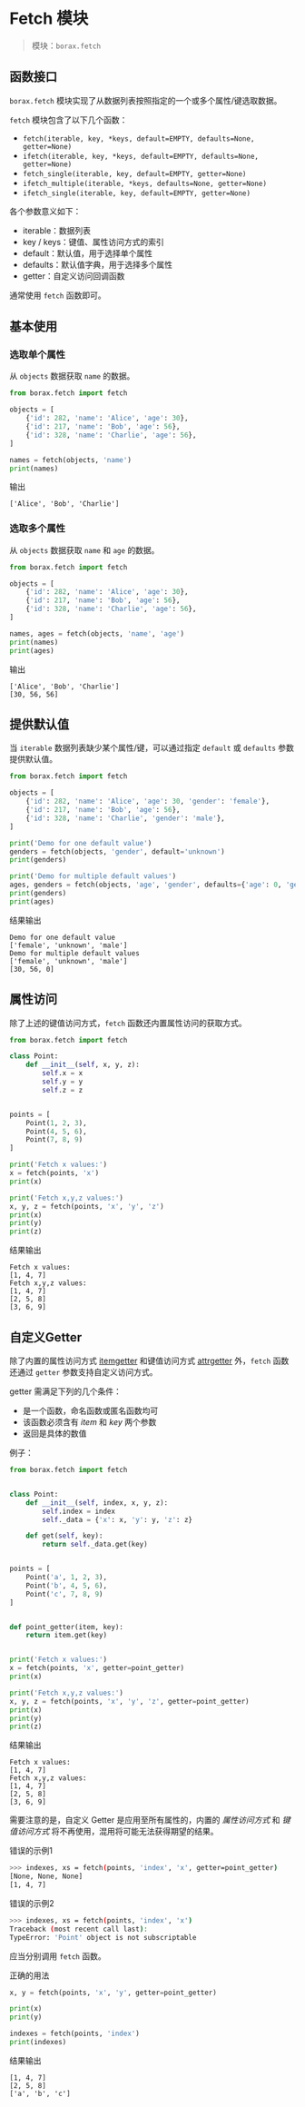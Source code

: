 # Fetch 模块

> 模块：`borax.fetch`

## 函数接口

`borax.fetch` 模块实现了从数据列表按照指定的一个或多个属性/键选取数据。

`fetch` 模块包含了以下几个函数：

- `fetch(iterable, key, *keys, default=EMPTY, defaults=None, getter=None)`
- `ifetch(iterable, key, *keys, default=EMPTY, defaults=None, getter=None)`
- `fetch_single(iterable, key, default=EMPTY, getter=None)`
- `ifetch_multiple(iterable, *keys, defaults=None, getter=None)`
- `ifetch_single(iterable, key, default=EMPTY, getter=None)`

各个参数意义如下：

- iterable：数据列表
- key / keys：键值、属性访问方式的索引
- default：默认值，用于选择单个属性
- defaults：默认值字典，用于选择多个属性
- getter：自定义访问回调函数

通常使用 `fetch` 函数即可。

## 基本使用

### 选取单个属性

从 `objects` 数据获取 `name` 的数据。

```python
from borax.fetch import fetch

objects = [
    {'id': 282, 'name': 'Alice', 'age': 30},
    {'id': 217, 'name': 'Bob', 'age': 56},
    {'id': 328, 'name': 'Charlie', 'age': 56},
]

names = fetch(objects, 'name')
print(names)
```

输出

```
['Alice', 'Bob', 'Charlie']
```

### 选取多个属性

从 `objects` 数据获取 `name` 和 `age` 的数据。

```python
from borax.fetch import fetch

objects = [
    {'id': 282, 'name': 'Alice', 'age': 30},
    {'id': 217, 'name': 'Bob', 'age': 56},
    {'id': 328, 'name': 'Charlie', 'age': 56},
]

names, ages = fetch(objects, 'name', 'age')
print(names)
print(ages)
```

输出

```
['Alice', 'Bob', 'Charlie']
[30, 56, 56]
 ```

## 提供默认值

当 `iterable` 数据列表缺少某个属性/键，可以通过指定 `default` 或 `defaults` 参数提供默认值。

```python
from borax.fetch import fetch

objects = [
    {'id': 282, 'name': 'Alice', 'age': 30, 'gender': 'female'},
    {'id': 217, 'name': 'Bob', 'age': 56},
    {'id': 328, 'name': 'Charlie', 'gender': 'male'},
]

print('Demo for one default value')
genders = fetch(objects, 'gender', default='unknown')
print(genders)

print('Demo for multiple default values')
ages, genders = fetch(objects, 'age', 'gender', defaults={'age': 0, 'gender':'unknown'})
print(genders)
print(ages)
```

结果输出

```
Demo for one default value
['female', 'unknown', 'male']
Demo for multiple default values
['female', 'unknown', 'male']
[30, 56, 0]
```

## 属性访问


除了上述的键值访问方式，`fetch` 函数还内置属性访问的获取方式。

```python
from borax.fetch import fetch

class Point:
    def __init__(self, x, y, z):
        self.x = x
        self.y = y
        self.z = z


points = [
    Point(1, 2, 3),
    Point(4, 5, 6),
    Point(7, 8, 9)
]

print('Fetch x values:')
x = fetch(points, 'x')
print(x)

print('Fetch x,y,z values:')
x, y, z = fetch(points, 'x', 'y', 'z')
print(x)
print(y)
print(z)
```

结果输出

```
Fetch x values:
[1, 4, 7]
Fetch x,y,z values:
[1, 4, 7]
[2, 5, 8]
[3, 6, 9]
```

## 自定义Getter

除了内置的属性访问方式 [itemgetter](https://docs.python.org/3.6/library/operator.html#operator.itemgetter) 和键值访问方式 [attrgetter](https://docs.python.org/3.6/library/operator.html#operator.attrgetter) 外，`fetch` 函数还通过 `getter` 参数支持自定义访问方式。

getter 需满足下列的几个条件：

- 是一个函数，命名函数或匿名函数均可
- 该函数必须含有 *item* 和 *key* 两个参数
- 返回是具体的数值

例子：

```python
from borax.fetch import fetch


class Point:
    def __init__(self, index, x, y, z):
        self.index = index
        self._data = {'x': x, 'y': y, 'z': z}

    def get(self, key):
        return self._data.get(key)


points = [
    Point('a', 1, 2, 3),
    Point('b', 4, 5, 6),
    Point('c', 7, 8, 9)
]


def point_getter(item, key):
    return item.get(key)


print('Fetch x values:')
x = fetch(points, 'x', getter=point_getter)
print(x)

print('Fetch x,y,z values:')
x, y, z = fetch(points, 'x', 'y', 'z', getter=point_getter)
print(x)
print(y)
print(z)
```


结果输出

```
Fetch x values:
[1, 4, 7]
Fetch x,y,z values:
[1, 4, 7]
[2, 5, 8]
[3, 6, 9]
```

需要注意的是，自定义 Getter 是应用至所有属性的，内置的 *属性访问方式* 和 *键值访问方式* 将不再使用，混用将可能无法获得期望的结果。

错误的示例1

```bash
>>> indexes, xs = fetch(points, 'index', 'x', getter=point_getter)
[None, None, None]
[1, 4, 7]
```

错误的示例2

```bash
>>> indexes, xs = fetch(points, 'index', 'x')
Traceback (most recent call last):
TypeError: 'Point' object is not subscriptable
```

应当分别调用 `fetch` 函数。

正确的用法

```python
x, y = fetch(points, 'x', 'y', getter=point_getter)

print(x)
print(y)

indexes = fetch(points, 'index')
print(indexes)
```

结果输出

```
[1, 4, 7]
[2, 5, 8]
['a', 'b', 'c']
```